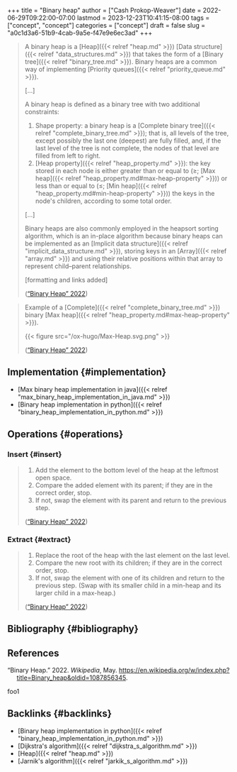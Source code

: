 +++
title = "Binary heap"
author = ["Cash Prokop-Weaver"]
date = 2022-06-29T09:22:00-07:00
lastmod = 2023-12-23T10:41:15-08:00
tags = ["concept", "concept"]
categories = ["concept"]
draft = false
slug = "a0c1d3a6-51b9-4cab-9a5e-f47e9e6ec3ad"
+++

> A binary heap is a [Heap]({{< relref "heap.md" >}}) [Data structure]({{< relref "data_structures.md" >}}) that takes the form of a [Binary tree]({{< relref "binary_tree.md" >}}). Binary heaps are a common way of implementing [Priority queues]({{< relref "priority_queue.md" >}}).
>
> [...]
>
> A binary heap is defined as a binary tree with two additional constraints:
>
> 1.  Shape property: a binary heap is a [Complete binary tree]({{< relref "complete_binary_tree.md" >}}); that is, all levels of the tree, except possibly the last one (deepest) are fully filled, and, if the last level of the tree is not complete, the nodes of that level are filled from left to right.
> 2.  [Heap property]({{< relref "heap_property.md" >}}): the key stored in each node is either greater than or equal to (≥; [Max heap]({{< relref "heap_property.md#max-heap-property" >}})) or less than or equal to (≤; [Min heap]({{< relref "heap_property.md#min-heap-property" >}})) the keys in the node's children, according to some total order.
>
> [...]
>
> Binary heaps are also commonly employed in the heapsort sorting algorithm, which is an in-place algorithm because binary heaps can be implemented as an [Implicit data structure]({{< relref "implicit_data_structure.md" >}}), storing keys in an [Array]({{< relref "array.md" >}}) and using their relative positions within that array to represent child–parent relationships.
>
> [formatting and links added]
>
> (<a href="#citeproc_bib_item_1">“Binary Heap” 2022</a>)

<!--quoteend-->

> Example of a [Complete]({{< relref "complete_binary_tree.md" >}}) binary [Max heap]({{< relref "heap_property.md#max-heap-property" >}}).
>
> {{< figure src="/ox-hugo/Max-Heap.svg.png" >}}
>
> (<a href="#citeproc_bib_item_1">“Binary Heap” 2022</a>)


## Implementation {#implementation}

-   [Max binary heap implementation in java]({{< relref "max_binary_heap_implementation_in_java.md" >}})
-   [Binary heap implementation in python]({{< relref "binary_heap_implementation_in_python.md" >}})


## Operations {#operations}


### Insert {#insert}

> 1.  Add the element to the bottom level of the heap at the leftmost open space.
> 2.  Compare the added element with its parent; if they are in the correct order, stop.
> 3.  If not, swap the element with its parent and return to the previous step.
>
> (<a href="#citeproc_bib_item_1">“Binary Heap” 2022</a>)


### Extract {#extract}

> 1.  Replace the root of the heap with the last element on the last level.
> 2.  Compare the new root with its children; if they are in the correct order, stop.
> 3.  If not, swap the element with one of its children and return to the previous step. (Swap with its smaller child in a min-heap and its larger child in a max-heap.)
>
> (<a href="#citeproc_bib_item_1">“Binary Heap” 2022</a>)


## Bibliography {#bibliography}

## References

<style>.csl-entry{text-indent: -1.5em; margin-left: 1.5em;}</style><div class="csl-bib-body">
  <div class="csl-entry"><a id="citeproc_bib_item_1"></a>“Binary Heap.” 2022. <i>Wikipedia</i>, May. <a href="https://en.wikipedia.org/w/index.php?title=Binary_heap&oldid=1087856345">https://en.wikipedia.org/w/index.php?title=Binary_heap&#38;oldid=1087856345</a>.</div>
</div>

foo1


## Backlinks {#backlinks}

-   [Binary heap implementation in python]({{< relref "binary_heap_implementation_in_python.md" >}})
-   [Dijkstra's algorithm]({{< relref "dijkstra_s_algorithm.md" >}})
-   [Heap]({{< relref "heap.md" >}})
-   [Jarnik's algorithm]({{< relref "jarkik_s_algorithm.md" >}})
